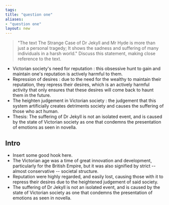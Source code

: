 ```yaml
---
tags: 
title: "question one"
aliases:
- "question one"
layout: new
---
```


> "The text The Strange Case of Dr Jekyll and Mr Hyde is more than just a personal tragedy; It shows the sadness and suffering of many individuals in a harsh world." Discuss this statement, making close reference to the text.

- Victorian society's need for reputation : this obsessive hunt to gain and maintain one's reputation is actively harmful to them.
- Repression of desires : due to the need for the wealthy to maintain their reputation, they repress their desires, which is an actively harmful activity that only ensures that these desires will come back to haunt them in the future.
- The heighten judgement in Victorian society : the judgement that this system artificially creates detriments society and causes the suffering of those who act human.
- Thesis: The suffering of Dr Jekyll is not an isolated event, and is caused by the state of Victorian society as one that condemns the presentation of emotions as seen in novella.

## Intro

- Insert some good hook here.
- The Victorian age was a time of great innovation and development, particularly for the British Empire, but it was also signified by strict -- almost conservative -- societal structure.
- Reputation were highly regarded, and easily lost, causing those with it to repress their desires due to the heightened judgement of said society. 
- The suffering of Dr Jekyll is not an isolated event, and is caused by the state of Victorian society as one that condemns the presentation of emotions as seen in novella.
